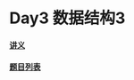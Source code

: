 # Day3 数据结构3

#### [讲义](https://faioj.brynhild.online/wiki/notes/2022S/day3)

#### [题目列表](https://faioj.brynhild.online/contest/289)